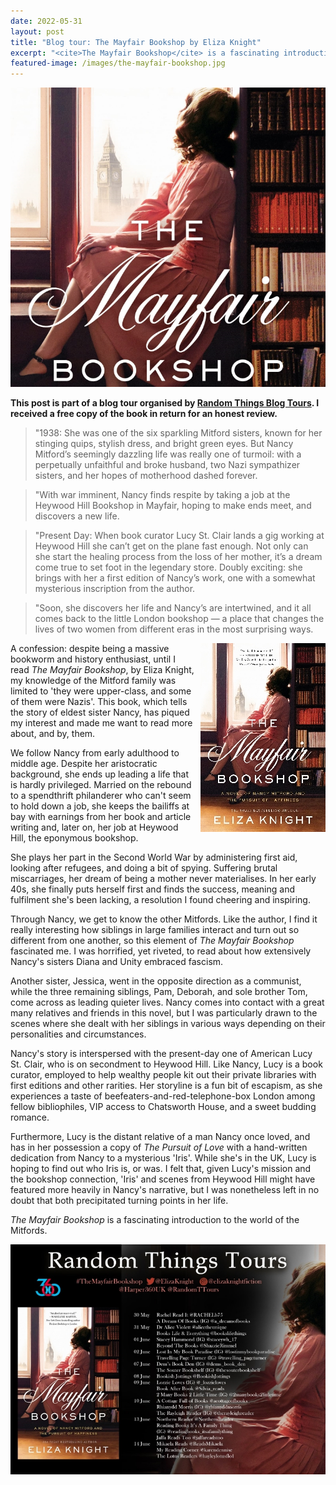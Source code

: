 ```yaml
---
date: 2022-05-31
layout: post
title: "Blog tour: The Mayfair Bookshop by Eliza Knight"
excerpt: "<cite>The Mayfair Bookshop</cite> is a fascinating introduction to the world of the Mitfords."
featured-image: /images/the-mayfair-bookshop.jpg
---
```


![The Mayfair Bookshop](/images/the-mayfair-bookshop.jpg)

**This post is part of a blog tour organised by [Random Things Blog Tours](http://randomthingsthroughmyletterbox.blogspot.com/p/services-to-publishers-authors-blog.html). I received a free copy of the book in return for an honest review.**

> "1938: She was one of the six sparkling Mitford sisters, known for her stinging quips, stylish dress, and bright green eyes. But Nancy Mitford’s seemingly dazzling life was really one of turmoil: with a perpetually unfaithful and broke husband, two Nazi sympathizer sisters, and her hopes of motherhood dashed forever.

> "With war imminent, Nancy finds respite by taking a job at the Heywood Hill Bookshop in Mayfair, hoping to make ends meet, and discovers a new life.

> "Present Day: When book curator Lucy St. Clair lands a gig working at Heywood Hill she can’t get on the plane fast enough. Not only can she start the healing process from the loss of her mother, it’s a dream come true to set foot in the legendary store. Doubly exciting: she brings with her a first edition of Nancy’s work, one with a somewhat mysterious inscription from the author.

> "Soon, she discovers her life and Nancy’s are intertwined, and it all comes back to the little London bookshop — a place that changes the lives of two women from different eras in the most surprising ways.

<img src="/images/the-mayfair-bookshop-200.jpg" alt="The Mayfair Bookshop" style="float: right; margin-bottom: 10px; margin-left: 10px;">

A confession: despite being a massive bookworm and history enthusiast, until I read <cite>The Mayfair Bookshop</cite>, by Eliza Knight, my knowledge of the Mitford family was limited to 'they were upper-class, and some of them were Nazis'. This book, which tells the story of eldest sister Nancy, has piqued my interest and made me want to read more about, and by, them.

We follow Nancy from early adulthood to middle age. Despite her aristocratic background, she ends up leading a life that is hardly privileged. Married on the rebound to a spendthrift philanderer who can't seem to hold down a job, she keeps the bailiffs at bay with earnings from her book and article writing and, later on, her job at Heywood Hill, the eponymous bookshop.

She plays her part in the Second World War by administering first aid, looking after refugees, and doing a bit of spying. Suffering brutal miscarriages, her dream of being a mother never materialises. In her early 40s, she finally puts herself first and finds the success, meaning and fulfilment she's been lacking, a resolution I found cheering and inspiring.

Through Nancy, we get to know the other Mitfords. Like the author, I find it really interesting how siblings in large families interact and turn out so different from one another, so this element of <cite>The Mayfair Bookshop</cite> fascinated me. I was horrified, yet riveted, to read about how extensively Nancy's sisters Diana and Unity embraced fascism.

Another sister, Jessica, went in the opposite direction as a communist, while the three remaining siblings, Pam, Deborah, and sole brother Tom, come across as leading quieter lives. Nancy comes into contact with a great many relatives and friends in this novel, but I was particularly drawn to the scenes where she dealt with her siblings in various ways depending on their personalities and circumstances.

Nancy's story is interspersed with the present-day one of American Lucy St. Clair, who is on secondment to Heywood Hill. Like Nancy, Lucy is a book curator, employed to help wealthy people kit out their private libraries with first editions and other rarities. Her storyline is a fun bit of escapism, as she experiences a taste of beefeaters-and-red-telephone-box London among fellow bibliophiles, VIP access to Chatsworth House, and a sweet budding romance.

Furthermore, Lucy is the distant relative of a man Nancy once loved, and has in her possession a copy of <cite>The Pursuit of Love</cite> with a hand-written dedication from Nancy to a mysterious 'Iris'. While she's in the UK, Lucy is hoping to find out who Iris is, or was. I felt that, given Lucy's mission and the bookshop connection, 'Iris' and scenes from Heywood Hill might have featured more heavily in Nancy's narrative, but I was nonetheless left in no doubt that both precipitated turning points in her life.

<cite>The Mayfair Bookshop</cite> is a fascinating introduction to the world of the Mitfords.

![The Mayfair Bookshop blog tour banner](/images/the-mayfair-bookshop-banner.jpg)
